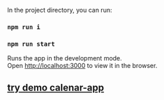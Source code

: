 In the project directory, you can run:

### `npm run i`
### `npm run start`

Runs the app in the development mode.<br />
Open [http://localhost:3000](http://localhost:3000) to view it in the browser.

## [try demo calenar-app](https://arthurlavrin.github.io/impekable-calenar-app/)
